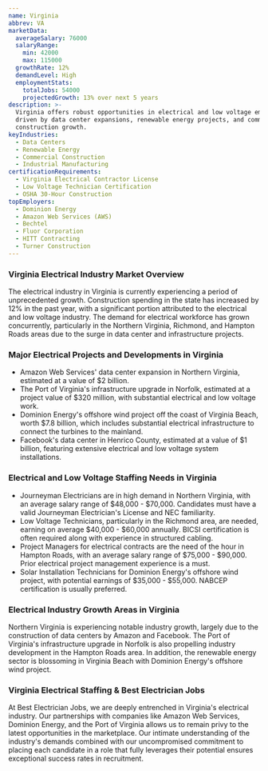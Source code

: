 ```yaml
---
name: Virginia
abbrev: VA
marketData:
  averageSalary: 76000
  salaryRange:
    min: 42000
    max: 115000
  growthRate: 12%
  demandLevel: High
  employmentStats:
    totalJobs: 54000
    projectedGrowth: 13% over next 5 years
description: >-
  Virginia offers robust opportunities in electrical and low voltage employment,
  driven by data center expansions, renewable energy projects, and commercial
  construction growth.
keyIndustries:
  - Data Centers
  - Renewable Energy
  - Commercial Construction
  - Industrial Manufacturing
certificationRequirements:
  - Virginia Electrical Contractor License
  - Low Voltage Technician Certification
  - OSHA 30-Hour Construction
topEmployers:
  - Dominion Energy
  - Amazon Web Services (AWS)
  - Bechtel
  - Fluor Corporation
  - HITT Contracting
  - Turner Construction
---
```

### Virginia Electrical Industry Market Overview
The electrical industry in Virginia is currently experiencing a period of unprecedented growth. Construction spending in the state has increased by 12% in the past year, with a significant portion attributed to the electrical and low voltage industry. The demand for electrical workforce has grown concurrently, particularly in the Northern Virginia, Richmond, and Hampton Roads areas due to the surge in data center and infrastructure projects.

### Major Electrical Projects and Developments in Virginia
- Amazon Web Services' data center expansion in Northern Virginia, estimated at a value of $2 billion.
- The Port of Virginia's infrastructure upgrade in Norfolk, estimated at a project value of $320 million, with substantial electrical and low voltage work.
- Dominion Energy's offshore wind project off the coast of Virginia Beach, worth $7.8 billion, which includes substantial electrical infrastructure to connect the turbines to the mainland.
- Facebook's data center in Henrico County, estimated at a value of $1 billion, featuring extensive electrical and low voltage system installations.

### Electrical and Low Voltage Staffing Needs in Virginia
- Journeyman Electricians are in high demand in Northern Virginia, with an average salary range of $48,000 - $70,000. Candidates must have a valid Journeyman Electrician's License and NEC familiarity.
- Low Voltage Technicians, particularly in the Richmond area, are needed, earning on average $40,000 - $60,000 annually. BICSI certification is often required along with experience in structured cabling.
- Project Managers for electrical contracts are the need of the hour in Hampton Roads, with an average salary range of $75,000 - $90,000. Prior electrical project management experience is a must.
- Solar Installation Technicians for Dominion Energy's offshore wind project, with potential earnings of $35,000 - $55,000. NABCEP certification is usually preferred.

### Electrical Industry Growth Areas in Virginia
Northern Virginia is experiencing notable industry growth, largely due to the construction of data centers by Amazon and Facebook. The Port of Virginia's infrastructure upgrade in Norfolk is also propelling industry development in the Hampton Roads area. In addition, the renewable energy sector is blossoming in Virginia Beach with Dominion Energy's offshore wind project.

### Virginia Electrical Staffing & Best Electrician Jobs
At Best Electrician Jobs, we are deeply entrenched in Virginia's electrical industry. Our partnerships with companies like Amazon Web Services, Dominion Energy, and the Port of Virginia allows us to remain privy to the latest opportunities in the marketplace. Our intimate understanding of the industry's demands combined with our uncompromised commitment to placing each candidate in a role that fully leverages their potential ensures exceptional success rates in recruitment.
